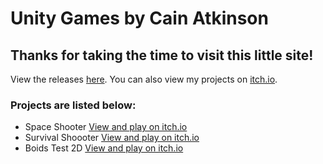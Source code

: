 # Unity Games by Cain Atkinson
## Thanks for taking the time to visit this little site!
View the releases [here](https://github.com/cainy-a/UnityGames/releases). You can also view my projects on [itch.io](https://yellowsink.itch.io).
### Projects are listed below:
- Space Shooter [View and play on itch.io](https://yellowsink.itch.io/space-shooter)
- Survival Shoooter [View and play on itch.io](https://yellowsink.itch.io/survival-shooter)
- Boids Test 2D [View and play on itch.io](https://yellowsink.itch.io/boids-test-2d)
